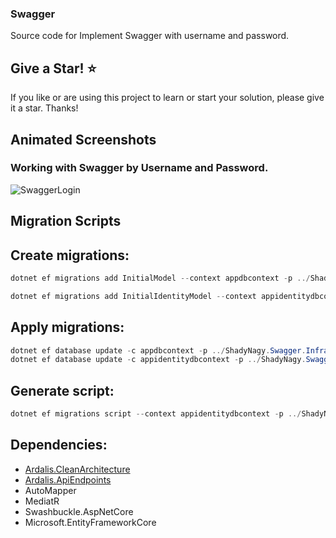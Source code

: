### Swagger
Source code for Implement Swagger with username and password.

## Give a Star! :star:

If you like or are using this project to learn or start your solution, please give it a star. Thanks!

## Animated Screenshots

### Working with Swagger by Username and Password.
![SwaggerLogin](https://user-images.githubusercontent.com/6225593/86539218-12d15980-befb-11ea-8015-56b23e3aaa1b.gif)


## Migration Scripts

## Create migrations:
```powershell
dotnet ef migrations add InitialModel --context appdbcontext -p ../ShadyNagy.Swagger.Infrastructure/ShadyNagy.Swagger.Infrastructure.csproj -s ShadyNagy.Swagger.Api.csproj -o Data/Migrations

dotnet ef migrations add InitialIdentityModel --context appidentitydbcontext -p ../ShadyNagy.Swagger.Infrastructure/ShadyNagy.Swagger.Infrastructure.csproj -s ShadyNagy.Swagger.Api.csproj -o Identity/Migrations
```

## Apply migrations:

```powershell
dotnet ef database update -c appdbcontext -p ../ShadyNagy.Swagger.Infrastructure/ShadyNagy.Swagger.Infrastructure.csproj -s ShadyNagy.Swagger.Api.csproj
dotnet ef database update -c appidentitydbcontext -p ../ShadyNagy.Swagger.Infrastructure/ShadyNagy.Swagger.Infrastructure.csproj -s ShadyNagy.Swagger.Api.csproj
```

## Generate script:

```powershell
dotnet ef migrations script --context appidentitydbcontext -p ../ShadyNagy.Swagger.Infrastructure/ShadyNagy.Swagger.Infrastructure.csproj -s ShadyNagy.Swagger.Api.csproj | out-file ./script.sql
```

## Dependencies:

- [Ardalis.CleanArchitecture](https://github.com/ardalis/CleanArchitecture)
- [Ardalis.ApiEndpoints](https://github.com/ardalis/ApiEndpoints)
- AutoMapper
- MediatR
- Swashbuckle.AspNetCore
- Microsoft.EntityFrameworkCore

